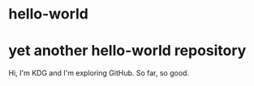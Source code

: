 # hello-world
# yet another hello-world repository

Hi, I'm KDG and I'm exploring GitHub. So far, so good.
